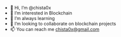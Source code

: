 - 👋 Hi, I’m @chista0x
- 👀 I’m interested in Blockchain
- 🌱 I’m always learning
- 💞️ I’m looking to collaborate on blockchain projects
- 📫 You can reach me chista0x@gmail.com
